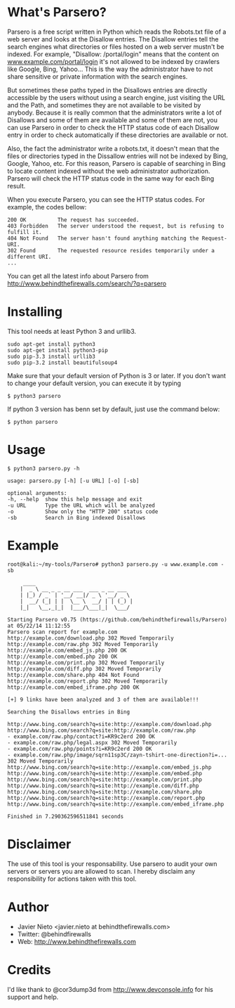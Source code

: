 What's Parsero?
===============
Parsero is a free script written in Python which reads the Robots.txt
file of a web server and looks at the Disallow entries. The Disallow
entries tell the search engines what directories or files hosted on a
web server mustn't be indexed. For example, "Disallow: /portal/login"
means that the content on www.example.com/portal/login it's not allowed
to be indexed by crawlers like Google, Bing, Yahoo... This is the way
the administrator have to not share sensitive or private information
with the search engines.

But sometimes these paths typed in the Disallows entries are directly
accessible by the users without using a search engine, just visiting
the URL and the Path, and sometimes they are not available to be visited
by anybody. Because it is really common that the administrators write
a lot of Disallows and some of them are available and some of them are
not, you can use Parsero in order to check the HTTP status code of each
Disallow entry in order to check automatically if these directories are
available or not.

Also, the fact the administrator write a robots.txt, it doesn't mean
that the files or directories typed in the Dissallow entries will not
be indexed by Bing, Google, Yahoo, etc. For this reason, Parsero is
capable of searching in Bing to locate content indexed without the web
administrator authorization. Parsero will check the HTTP status code in
the same way for each Bing result.

When you execute Parsero, you can see the HTTP status codes. For example,
the codes bellow:

    200 OK          The request has succeeded.
    403 Forbidden   The server understood the request, but is refusing to fulfill it.
    404 Not Found   The server hasn't found anything matching the Request-URI.
    302 Found       The requested resource resides temporarily under a different URI.
    ...

You can get all the latest info about Parsero from 
http://www.behindthefirewalls.com/search/?q=parsero

Installing
==========
This tool needs at least Python 3 and urllib3.
       
    sudo apt-get install python3
    sudo apt-get install python3-pip
    sudo pip-3.3 install urllib3
    sudo pip-3.2 install beautifulsoup4
        
Make sure that your default version of Python is 3 or later. If you don't
want to change your default version, you can execute it by typing

    $ python3 parsero

If python 3 version has benn set by default, just use the command below:

    $ python parsero

Usage
=====

    $ python3 parsero.py -h
        
    usage: parsero.py [-h] [-u URL] [-o] [-sb]
	
    optional arguments:
    -h, --help  show this help message and exit
    -u URL      Type the URL which will be analyzed
    -o          Show only the "HTTP 200" status code
    -sb         Search in Bing indexed Disallows

Example
=======
	 
    root@kali:~/my-tools/Parsero# python3 parsero.py -u www.example.com -sb

         ____                               
        |  _ \ __ _ _ __ ___  ___ _ __ ___  
        | |_) / _` | '__/ __|/ _ \ '__/ _ \ 
        |  __/ (_| | |  \__ \  __/ | | (_) |
        |_|   \__,_|_|  |___/\___|_|  \___/ 

	Starting Parsero v0.75 (https://github.com/behindthefirewalls/Parsero) at 05/22/14 11:12:55
	Parsero scan report for example.com
	http://example.com/download.php 302 Moved Temporarily
	http://example.com/raw.php 302 Moved Temporarily
	http://example.com/embed_js.php 200 OK
	http://example.com/embed.php 200 OK
	http://example.com/print.php 302 Moved Temporarily
	http://example.com/diff.php 302 Moved Temporarily
	http://example.com/share.php 404 Not Found
	http://example.com/report.php 302 Moved Temporarily
	http://example.com/embed_iframe.php 200 OK
                                             
	[+] 9 links have been analyzed and 3 of them are available!!!
                                             
	Searching the Disallows entries in Bing
                                             
	http://www.bing.com/search?q=site:http://example.com/download.php
	http://www.bing.com/search?q=site:http://example.com/raw.php
 	- example.com/raw.php/contact?i=KR9c2erd 200 OK
 	- example.com/raw.php/legal.aspx 302 Moved Temporarily
 	- example.com/raw.php/points?i=KR9c2erd 200 OK
	- example.com/raw.php/image/sqrn11sp3C/zayn-tshirt-one-direction?i=... 302 Moved Temporarily
	http://www.bing.com/search?q=site:http://example.com/embed_js.php
	http://www.bing.com/search?q=site:http://example.com/embed.php
	http://www.bing.com/search?q=site:http://example.com/print.php
	http://www.bing.com/search?q=site:http://example.com/diff.php
	http://www.bing.com/search?q=site:http://example.com/share.php
	http://www.bing.com/search?q=site:http://example.com/report.php
	http://www.bing.com/search?q=site:http://example.com/embed_iframe.php
                                             
	Finished in 7.290362596511841 seconds 

Disclaimer
==========
The use of this tool is your responsability. Use parsero to audit your
own servers or servers you are allowed to scan. I hereby disclaim any
responsibility for actions taken with this tool.

Author
======

* Javier Nieto <javier.nieto at behindthefirewalls.com> 
* Twitter: @behindfirewalls
* Web: http://www.behindthefirewalls.com

Credits
=======
I'd like thank to @cor3dump3d from http://www.devconsole.info for his support
and help.
